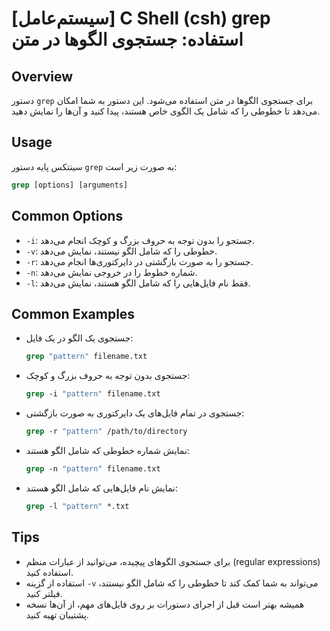 # [سیستم‌عامل] C Shell (csh) grep استفاده: جستجوی الگوها در متن

## Overview
دستور `grep` برای جستجوی الگوها در متن استفاده می‌شود. این دستور به شما امکان می‌دهد تا خطوطی را که شامل یک الگوی خاص هستند، پیدا کنید و آن‌ها را نمایش دهید.

## Usage
سینتکس پایه دستور `grep` به صورت زیر است:

```csh
grep [options] [arguments]
```

## Common Options
- `-i`: جستجو را بدون توجه به حروف بزرگ و کوچک انجام می‌دهد.
- `-v`: خطوطی را که شامل الگو نیستند، نمایش می‌دهد.
- `-r`: جستجو را به صورت بازگشتی در دایرکتوری‌ها انجام می‌دهد.
- `-n`: شماره خطوط را در خروجی نمایش می‌دهد.
- `-l`: فقط نام فایل‌هایی را که شامل الگو هستند، نمایش می‌دهد.

## Common Examples
- جستجوی یک الگو در یک فایل:
  ```csh
  grep "pattern" filename.txt
  ```

- جستجوی بدون توجه به حروف بزرگ و کوچک:
  ```csh
  grep -i "pattern" filename.txt
  ```

- جستجوی در تمام فایل‌های یک دایرکتوری به صورت بازگشتی:
  ```csh
  grep -r "pattern" /path/to/directory
  ```

- نمایش شماره خطوطی که شامل الگو هستند:
  ```csh
  grep -n "pattern" filename.txt
  ```

- نمایش نام فایل‌هایی که شامل الگو هستند:
  ```csh
  grep -l "pattern" *.txt
  ```

## Tips
- برای جستجوی الگوهای پیچیده، می‌توانید از عبارات منظم (regular expressions) استفاده کنید.
- استفاده از گزینه `-v` می‌تواند به شما کمک کند تا خطوطی را که شامل الگو نیستند، فیلتر کنید.
- همیشه بهتر است قبل از اجرای دستورات بر روی فایل‌های مهم، از آن‌ها نسخه پشتیبان تهیه کنید.